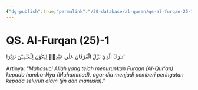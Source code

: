 ```yaml
---
{"dg-publish":true,"permalink":"/30-database/al-quran/qs-al-furqan-25-1/"}
---
```



# QS. Al-Furqan (25)-1
تَبٰرَكَ الَّذِيْ نَزَّلَ الْفُرْقَانَ عَلٰى عَبْدِهٖ لِيَكُوْنَ لِلْعٰلَمِيْنَ نَذِيْرًا ۙ

Artinya: *"Mahasuci Allah yang telah menurunkan Furqan (Al-Qur'an) kepada hamba-Nya (Muhammad), agar dia menjadi pemberi peringatan kepada seluruh alam (jin dan manusia)."*
